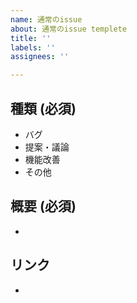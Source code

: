 ```yaml
---
name: 通常のissue
about: 通常のissue templete
title: ''
labels: ''
assignees: ''

---
```


## 種類 (必須)

- バグ
- 提案・議論
- 機能改善
- その他

 ## 概要 (必須)

- 

 ## リンク	

-
